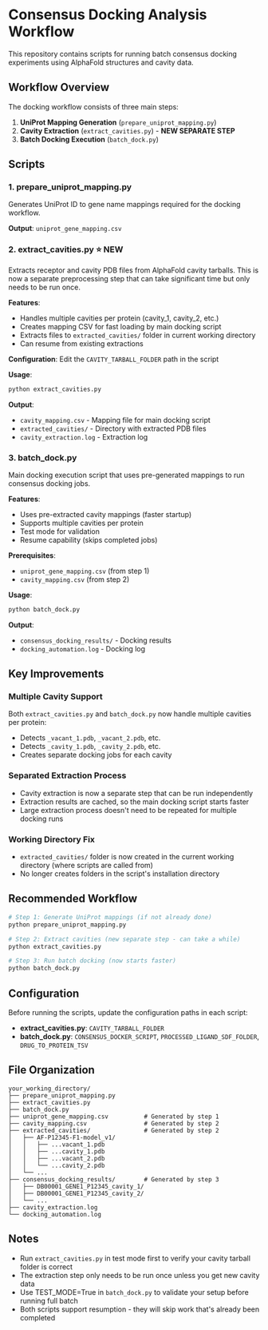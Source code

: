# Consensus Docking Analysis Workflow

This repository contains scripts for running batch consensus docking experiments using AlphaFold structures and cavity data.

## Workflow Overview

The docking workflow consists of three main steps:

1. **UniProt Mapping Generation** (`prepare_uniprot_mapping.py`)
2. **Cavity Extraction** (`extract_cavities.py`) - **NEW SEPARATE STEP**
3. **Batch Docking Execution** (`batch_dock.py`)

## Scripts

### 1. prepare_uniprot_mapping.py
Generates UniProt ID to gene name mappings required for the docking workflow.

**Output**: `uniprot_gene_mapping.csv`

### 2. extract_cavities.py ⭐ **NEW**
Extracts receptor and cavity PDB files from AlphaFold cavity tarballs. This is now a separate preprocessing step that can take significant time but only needs to be run once.

**Features**:
- Handles multiple cavities per protein (cavity_1, cavity_2, etc.)
- Creates mapping CSV for fast loading by main docking script
- Extracts files to `extracted_cavities/` folder in current working directory
- Can resume from existing extractions

**Configuration**: Edit the `CAVITY_TARBALL_FOLDER` path in the script

**Usage**:
```bash
python extract_cavities.py
```

**Output**: 
- `cavity_mapping.csv` - Mapping file for main docking script
- `extracted_cavities/` - Directory with extracted PDB files
- `cavity_extraction.log` - Extraction log

### 3. batch_dock.py
Main docking execution script that uses pre-generated mappings to run consensus docking jobs.

**Features**:
- Uses pre-extracted cavity mappings (faster startup)
- Supports multiple cavities per protein
- Test mode for validation
- Resume capability (skips completed jobs)

**Prerequisites**:
- `uniprot_gene_mapping.csv` (from step 1)
- `cavity_mapping.csv` (from step 2)

**Usage**:
```bash
python batch_dock.py
```

**Output**:
- `consensus_docking_results/` - Docking results
- `docking_automation.log` - Docking log

## Key Improvements

### Multiple Cavity Support
Both `extract_cavities.py` and `batch_dock.py` now handle multiple cavities per protein:
- Detects `_vacant_1.pdb`, `_vacant_2.pdb`, etc.
- Detects `_cavity_1.pdb`, `_cavity_2.pdb`, etc.
- Creates separate docking jobs for each cavity

### Separated Extraction Process
- Cavity extraction is now a separate step that can be run independently
- Extraction results are cached, so the main docking script starts faster
- Large extraction process doesn't need to be repeated for multiple docking runs

### Working Directory Fix
- `extracted_cavities/` folder is now created in the current working directory (where scripts are called from)
- No longer creates folders in the script's installation directory

## Recommended Workflow

```bash
# Step 1: Generate UniProt mappings (if not already done)
python prepare_uniprot_mapping.py

# Step 2: Extract cavities (new separate step - can take a while)
python extract_cavities.py

# Step 3: Run batch docking (now starts faster)
python batch_dock.py
```

## Configuration

Before running the scripts, update the configuration paths in each script:

- **extract_cavities.py**: `CAVITY_TARBALL_FOLDER`
- **batch_dock.py**: `CONSENSUS_DOCKER_SCRIPT`, `PROCESSED_LIGAND_SDF_FOLDER`, `DRUG_TO_PROTEIN_TSV`

## File Organization

```
your_working_directory/
├── prepare_uniprot_mapping.py
├── extract_cavities.py
├── batch_dock.py
├── uniprot_gene_mapping.csv          # Generated by step 1
├── cavity_mapping.csv                # Generated by step 2
├── extracted_cavities/               # Generated by step 2
│   ├── AF-P12345-F1-model_v1/
│   │   ├── ...vacant_1.pdb
│   │   ├── ...cavity_1.pdb
│   │   ├── ...vacant_2.pdb
│   │   └── ...cavity_2.pdb
│   └── ...
├── consensus_docking_results/        # Generated by step 3
│   ├── DB00001_GENE1_P12345_cavity_1/
│   ├── DB00001_GENE1_P12345_cavity_2/
│   └── ...
├── cavity_extraction.log
└── docking_automation.log
```

## Notes

- Run `extract_cavities.py` in test mode first to verify your cavity tarball folder is correct
- The extraction step only needs to be run once unless you get new cavity data
- Use TEST_MODE=True in `batch_dock.py` to validate your setup before running full batch
- Both scripts support resumption - they will skip work that's already been completed
